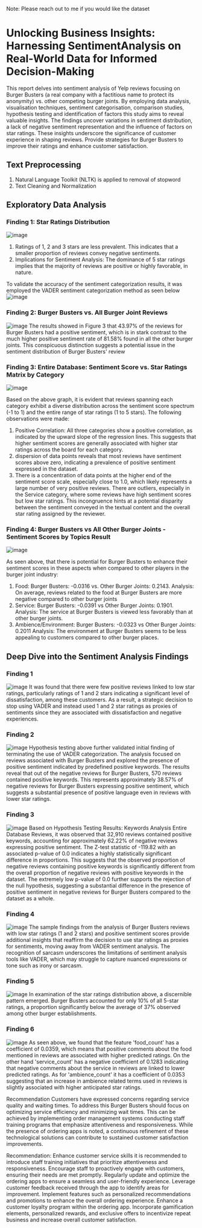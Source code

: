 Note: Please reach out to me if you would like the dataset  

# Unlocking Business Insights: Harnessing SentimentAnalysis on Real-World Data for Informed Decision-Making

This report delves into sentiment analysis of Yelp reviews focusing on Burger Busters (a real company with a factitious name to protect its anonymity) vs. other competing burger joints. By employing data analysis, visualisation techniques, sentiment categorisation, comparison studies, hypothesis testing and identification of factors this study aims to reveal valuable insights. The findings uncover variations in sentiment distribution, a lack of negative sentiment representation and the influence of factors on star ratings. These insights underscore the significance of customer experience in shaping reviews. Provide strategies for Burger Busters to improve their ratings and enhance customer satisfaction.

## Text Preprocessing
1.  Natural Language Toolkit (NLTK) is applied to removal of stopword
2.  Text Cleaning and Normalization

##  Exploratory Data Analysis
### Finding 1: Star Ratings Distribution
![image](https://github.com/vanessamiranda/SentimentAnalysis/assets/52948453/d71937b7-aaae-4151-b03d-19a6d349de8f)
1. Ratings of 1, 2 and 3 stars are less prevalent. This indicates that a smaller proportion of reviews convey negative sentiments.
2. Implications for Sentiment Analysis: The dominance of 5 star ratings implies that the majority of reviews are positive or highly favorable, in nature.

To validate the accuracy of the sentiment categorization results, it was employed the VADER sentiment categorization method as seen below 
![image](https://github.com/vanessamiranda/SentimentAnalysis/assets/52948453/ed955b4d-60c1-4ef3-9e98-264f79941832)

### Finding 2: Burger Busters vs. All Burger Joint Reviews 
![image](https://github.com/vanessamiranda/SentimentAnalysis/assets/52948453/4c916a29-59a8-4fe2-a831-c18c7b67fd2e)
The results showed in Figure 3 that 43.97% of the reviews for Burger Busters had a positive sentiment, which is in stark contrast to the much higher positive sentiment rate of 81.58% found in all the other burger joints. This conspicuous distinction suggests a potential issue in the sentiment distribution of Burger Busters' review

### Finding 3: Entire Database: Sentiment Score vs. Star Ratings Matrix by Category
![image](https://github.com/vanessamiranda/SentimentAnalysis/assets/52948453/789cf16e-5441-4b6d-9672-d4f0eaf28c24)

Based on the above graph, it is evident that reviews spanning each category exhibit a diverse distribution across the sentiment score spectrum (-1 to 1) and the entire range of star ratings (1 to 5 stars). The following observations were made:
1. Positive Correlation: All three categories show a positive correlation, as indicated by the upward slope of the regression lines. This suggests that higher sentiment scores are generally associated with higher star ratings across the board for each category.
2.  dispersion of data points reveals that most reviews have sentiment scores above zero, indicating a prevalence of positive sentiment expressed in the dataset.
3. There is a concentration of data points at the higher end of the sentiment score scale, especially close to 1.0, which likely represents a large number of very positive reviews.
There are outliers, especially in the Service category, where some reviews have high sentiment scores but low star ratings. This incongruence hints at a potential disparity between the sentiment conveyed in the textual content and the overall star rating assigned by the reviewer.

### Finding 4: Burger Busters vs All Other Burger Joints - Sentiment Scores by Topics Result
![image](https://github.com/vanessamiranda/SentimentAnalysis/assets/52948453/d6c0347f-c90c-4e6b-80e9-3a7e0335ec7a)

As seen above, that there is potential for Burger Busters to enhance their sentiment scores in these aspects when compared to other players in the burger joint industry:
1. Food: Burger Busters: -0.0316 vs. Other Burger Joints: 0.2143.  Analysis: On average, reviews related to the food at Burger Busters are more negative compared to other burger joints
2. Service: Burger Busters: -0.0391 vs Other Burger Joints: 0.1901. Analysis: The service at Burger Busters is viewed less favorably than at other burger joints.
3. Ambience/Environment: Burger Busters: -0.0323 vs  Other Burger Joints: 0.2011 Analysis: The environment at Burger Busters seems to be less appealing to customers compared to other burger places.

## Deep Dive into the Sentiment Analysis Findings
### Finding 1
![image](https://github.com/vanessamiranda/SentimentAnalysis/assets/52948453/67e14ebd-3f31-44ed-bec5-77d049e06c4d)
It was found that there were few positive reviews linked to low star ratings, particularly ratings of 1 and 2 stars indicating a significant level of dissatisfaction, among these customers. As a result, a strategic decision to stop using VADER and instead used 1 and 2 star ratings as proxies of sentiments since they are associated with dissatisfaction and negative experiences.

### Finding 2
![image](https://github.com/vanessamiranda/SentimentAnalysis/assets/52948453/49bca7a2-fbbc-4343-bd49-3f4f53ae7b95)
Hypothesis testing above further validated  initial finding of terminating the use of VADER categorization. The analysis focused on reviews associated with Burger Busters  and explored the presence of positive sentiment indicated by predefined positive keywords. The results reveal that out of the negative reviews for Burger Busters, 570 reviews contained positive keywords. This represents approximately 38.57% of negative reviews for Burger Busters  expressing positive sentiment, which suggests a substantial presence of positive language even in reviews with lower star ratings.

### Finding 3
![image](https://github.com/vanessamiranda/SentimentAnalysis/assets/52948453/fe6c2d30-a83d-44e0-99dd-65e332241ac3)
Based on Hypothesis Testing Results: Keywords Analysis Entire Database Reviews, it was observed that 32,910 reviews contained positive keywords, accounting for approximately 62.22% of negative reviews expressing positive sentiment. The Z-test statistic of -119.82 with an associated p-value of 0.0 indicates a highly statistically significant difference in proportions. This suggests that the observed proportion of negative reviews containing positive keywords is significantly different from the overall proportion of negative reviews with positive keywords in the dataset.  The extremely low p-value of 0.0 further supports the rejection of the null hypothesis, suggesting a substantial difference in the presence of positive sentiment in negative reviews for Burger Busters compared to the dataset as a whole.

### Finding 4
![image](https://github.com/vanessamiranda/SentimentAnalysis/assets/52948453/608dcc9b-2b0c-4023-b967-a01c512e989f)
The sample findings from the analysis of Burger Busters reviews with low star ratings (1 and 2 stars) and positive sentiment scores provide additional insights that reaffirm the decision to use star ratings as proxies for sentiments, moving away from VADER sentiment analysis. The recognition of sarcasm underscores the limitations of sentiment analysis tools like VADER, which may struggle to capture nuanced expressions or tone such as irony or sarcasm. 

### Finding 5 
![image](https://github.com/vanessamiranda/SentimentAnalysis/assets/52948453/aa32eaaa-e9bb-4655-a046-fac854964cb0)
In examination of the star ratings distribution above, a discernible pattern emerged. Burger Busters accounted for only 10% of all 5-star ratings, a proportion significantly below the average of 37% observed among other burger establishments.

### Finding 6
![image](https://github.com/vanessamiranda/SentimentAnalysis/assets/52948453/b7b02110-3363-4fb4-b84f-238e5f016672)
As seen above, we found that the feature 'food_count' has a coefficient of 0.0359, which means that positive comments about the food mentioned in reviews are associated with higher predicted ratings. On the other hand 'service_count' has a negative coefficient of 0.1283 indicating that negative comments about the service in reviews are linked to lower predicted ratings. As for 'ambience_count' it has a coefficient of 0.0353 suggesting that an increase in ambience related terms used in reviews is slightly associated with higher anticipated star ratings.

Recommendation 
Customers have expressed concerns regarding service quality and waiting times. To address this Burger Busters should focus on optimizing service efficiency and minimizing wait times. This can be achieved by implementing order management systems conducting staff training programs that emphasize attentiveness and responsiveness. While the presence of ordering apps is noted, a continuous refinement of these technological solutions can contribute to sustained customer satisfaction improvements.

Recommendation:
Enhance customer service skills it is recommended to introduce staff training initiatives that prioritize attentiveness and responsiveness. Encourage staff to proactively engage with customers, ensuring their needs are met promptly. Regularly update and optimize the ordering apps to ensure a seamless and user-friendly experience. Leverage customer feedback received through the app to identify areas for improvement. Implement features such as personalized recommendations and promotions to enhance the overall ordering experience. Enhance a customer loyalty program within the ordering app. Incorporate gamification elements, personalized rewards, and exclusive offers to incentivize repeat business and increase overall customer satisfaction.






 










